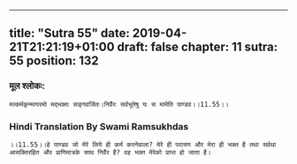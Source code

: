 
---
title: "Sutra 55"
date: 2019-04-21T21:21:19+01:00
draft: false
chapter: 11
sutra: 55
position: 132
---
### मूल श्लोकः:
```
मत्कर्मकृन्मत्परमो मद्भक्तः सङ्गवर्जितः।निर्वैरः सर्वभूतेषु यः स मामेति पाण्डव।।11.55।।

```

### Hindi Translation By Swami Ramsukhdas
```
।।11.55।।हे पाण्डव जो मेरे लिये ही कर्म करनेवाला? मेरे ही परायण और मेरा ही भक्त है तथा सर्वथा आसक्तिरहित और प्राणिमात्रके साथ निर्वैर है? वह भक्त मेरेको प्राप्त हो जाता है।

```

